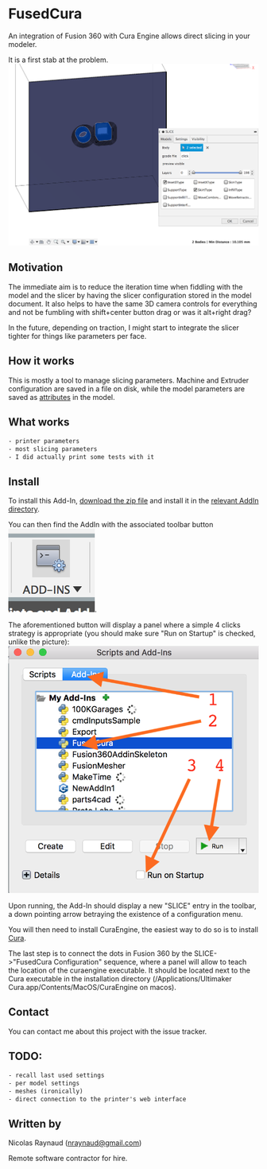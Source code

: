# FusedCura

An integration of Fusion 360 with Cura Engine allows direct slicing in your modeler.

It is a first stab at the problem.
![screen grab](doc/screengrab.png)

## Motivation
The immediate aim is to reduce the iteration time when fiddling with the model and the slicer by having the slicer 
configuration stored in the model document. It also helps to have the same 3D camera controls for everything and not be 
fumbling with shift+center button drag or was it alt+right drag?

In the future, depending on traction, I might start to integrate the slicer tighter for things like parameters per face.

## How it works
This is mostly a tool to manage slicing parameters. Machine and Extruder configuration are saved in a file on disk, 
while the model parameters are saved as [attributes](https://help.autodesk.com/view/fusion360/ENU/?guid=GUID-BAF017FE-10B8-4612-BDE2-0EF5D4C6F800) in the model.


## What works
    - printer parameters
    - most slicing parameters
    - I did actually print some tests with it

## Install
To install this Add-In, [download the zip file](https://github.com/nraynaud/FusedCura/archive/master.zip) 
and install it in the [relevant AddIn directory](https://knowledge.autodesk.com/support/fusion-360/troubleshooting/caas/sfdcarticles/sfdcarticles/How-to-install-an-ADD-IN-and-Script-in-Fusion-360.html).

You can then find the AddIn with the associated toolbar button ![toolbar button](doc/AddIn_button.png).

The aforementioned button will display a panel where a simple 4 clicks strategy is appropriate (you should make sure "Run on Startup" is checked, unlike the picture):
![panel](doc/AddIn_panel.png)

Upon running, the Add-In should display a new "SLICE" entry in the toolbar, a down pointing arrow betraying the existence 
of a configuration menu.

You will then need to install CuraEngine, the easiest way to do so is to install [Cura](https://github.com/Ultimaker/Cura/releases/tag/3.4.1).

The last step is to connect the dots in Fusion 360 by the SLICE->"FusedCura Configuration" sequence, where a panel will allow 
 to teach the location of the curaengine executable. It should be located next to the Cura executable in the installation 
 directory (/Applications/Ultimaker Cura.app/Contents/MacOS/CuraEngine on macos).
 
## Contact
You can contact me about this project with the issue tracker.

## TODO:
    - recall last used settings
    - per model settings
    - meshes (ironically)
    - direct connection to the printer's web interface
    
## Written by 
Nicolas Raynaud (nraynaud@gmail.com)

Remote software contractor for hire.
